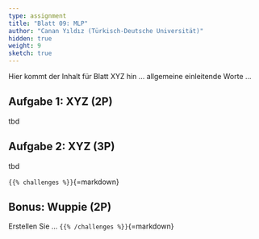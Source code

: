 ```yaml
---
type: assignment
title: "Blatt 09: MLP"
author: "Canan Yıldız (Türkisch-Deutsche Universität)"
hidden: true
weight: 9
sketch: true
---
```



Hier kommt der Inhalt für Blatt XYZ hin ... allgemeine einleitende Worte ...

## Aufgabe 1: XYZ (2P)

tbd

## Aufgabe 2: XYZ (3P)

tbd



`{{% challenges %}}`{=markdown}
## Bonus: Wuppie (2P)
Erstellen Sie ...
`{{% /challenges %}}`{=markdown}

